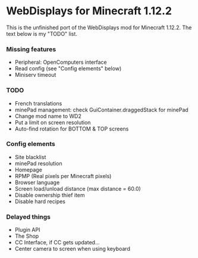 # WebDisplays for Minecraft 1.12.2
This is the unfinished port of the WebDisplays mod for Minecraft 1.12.2. The text below is my "TODO" list.

### Missing features
* Peripheral: OpenComputers interface
* Read config (see "Config elements" below)
* Miniserv timeout

### TODO
* French translations
* minePad management: check GuiContainer.draggedStack for minePad
* Change mod name to WD2
* Put a limit on screen resolution
* Auto-find rotation for BOTTOM & TOP screens

### Config elements
* Site blacklist
* minePad resolution
* Homepage
* RPMP (Real pixels per Minecraft pixels)
* Browser language
* Screen load/unload distance (max distance = 60.0)
* Disable ownership thief item
* Disable hard recipes

### Delayed things
* Plugin API
* The Shop
* CC Interface, if CC gets updated...
* Center camera to screen when using keyboard


